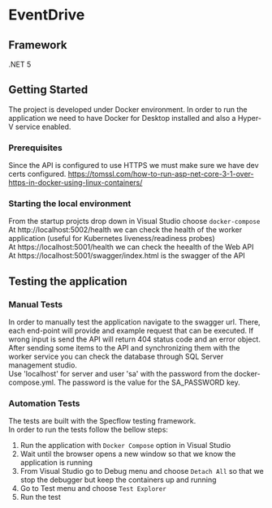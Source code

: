# EventDrive

## Framework
 .NET 5
<br/>

## Getting Started
The project is developed under Docker environment. In order to run the application we need to have Docker for Desktop installed and also a Hyper-V service enabled.

### Prerequisites
Since the API is configured to use HTTPS we must make sure we have dev certs configured.
https://tomssl.com/how-to-run-asp-net-core-3-1-over-https-in-docker-using-linux-containers/


### Starting the local environment
From the startup projcts drop down in Visual Studio choose ```docker-compose```  
At http://localhost:5002/health we can check the health of the worker application (useful for Kubernetes liveness/readiness probes)  
At https://localhost:5001/health we can check the heealth of the Web API  
At https://localhost:5001/swagger/index.html is the swagger of the API  

## Testing the application

### Manual Tests
In order to manually test the application navigate to the swagger url. 
There, each end-point will provide and example request that can be executed. 
If wrong input is send the API will return 404 status code and an error object.  
After sending some items to the API and synchronizing them with the worker service you can check the database through SQL Server management studio.  
Use 'localhost' for server and user 'sa' with the password from the docker-compose.yml. The password is the value for the SA_PASSWORD key.  

### Automation Tests
The tests are built with the Specflow testing framework.  
In order to run the tests follow the bellow steps:  
1. Run the application with ```Docker Compose``` option in Visual Studio
2. Wait until the browser opens a new window so that we know the application is running
3. From Visual Studio go to Debug menu and choose ```Detach All``` so that we stop the debugger but keep the containers up and running
4. Go to Test menu and choose ```Test Explorer```
5. Run the test
